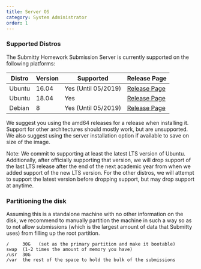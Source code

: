 ```yaml
---
title: Server OS
category: System Administrator
order: 1
---
```


### Supported Distros

The Submitty Homework Submission Server is currently supported on
the following platforms:

| Distro | Version | Supported           | Release Page |
|--------|---------|---------------------|--------------|
| Ubuntu | 16.04   | Yes (Until 05/2019) | [Release Page](http://releases.ubuntu.com/xenial/)
| Ubuntu | 18.04   | Yes                 | [Release Page](http://releases.ubuntu.com/bionic/)
| Debian | 8       | Yes (Until 05/2019) | [Release Page](https://www.debian.org/releases/jessie/)

We suggest you using the amd64 releases for a release when
installing it. Support for other architectures should mostly
work, but are unsupported. We also suggest using the server
installation option if available to save on size of the image.

Note: We commit to supporting at least the latest LTS version of
Ubuntu. Additionally, after officially supporting that version,
we will drop support of the last LTS release after the end of the
next academic year from when we added support of the new LTS version.
For the other distros, we will attempt to support the latest version
before dropping support, but may drop support at anytime.

### Partitioning the disk

Assuming this is a standalone machine with no other information on the
disk, we recommend to manually partition the machine in such a way so
as to not allow submissions (which is the largest amount of data that
Submitty uses) from filling up the root partition.


```
/     30G   (set as the primary partition and make it bootable)
swap  (1-2 times the amount of memory you have)
/usr  30G
/var  the rest of the space to hold the bulk of the submissions
```
